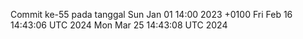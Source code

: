 Commit ke-55 pada tanggal Sun Jan 01 14:00 2023 +0100
Fri Feb 16 14:43:06 UTC 2024
Mon Mar 25 14:43:08 UTC 2024
